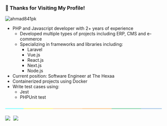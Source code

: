 
### 👋 Thanks for Visiting My Profile!
<p align=""> <img src="https://komarev.com/ghpvc/?username=ahmad841pk&label=Profile%20views&color=0e75b6&style=flat" alt="ahmad841pk" /> </p>


- PHP and Javascript developer with 2+ years of experience
  - Developed multiple types of projects including ERP, CMS and e-commerce
  - Specializing in frameworks and libraries including:
    - Laravel
    - Vue.js
    - React.js
    - Next.js
    - Node.js
- Current position: Software Engineer at The Hexaa
- Containerized projects using Docker
- Write test cases using:
  - Jest
  - PHPUnit test

 <img src="assets/separate.jpg" alt="ahmad841pk"/>

<div style='display:flex;margin-top:20px'>

<a href="https://www.linkedin.com/in/muhammad-ahmad-60b77623a/" target="_blank" rel="noopener noreferrer">
  <img src="https://img.shields.io/badge/LinkedIn-Muhammad%20Ahmad-blue?logo=linkedin&logoColor=blue&color=blue" />
</a>

<a href="mailto:contact.mahmad1@gmail.com" target="_blank" rel="noopener noreferrer" style='margin-left:10px'>
  <img src="https://img.shields.io/badge/Gmail-Muhammad%20Ahmad-red?logo=gmail&logoColor=red&color=red" />
</a>

<div>
